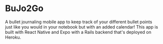 # BuJo2Go 

A bullet journaling mobile app to keep track of your different bullet points just like you would in your notebook but with an added calendar!
This app is built with React Native and Expo with a Rails backend that's deployed on Heroku. 

